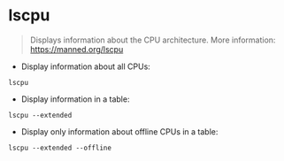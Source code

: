# lscpu

> Displays information about the CPU architecture.
> More information: <https://manned.org/lscpu>

- Display information about all CPUs:

`lscpu`

- Display information in a table:

`lscpu --extended`

- Display only information about offline CPUs in a table:

`lscpu --extended --offline`
